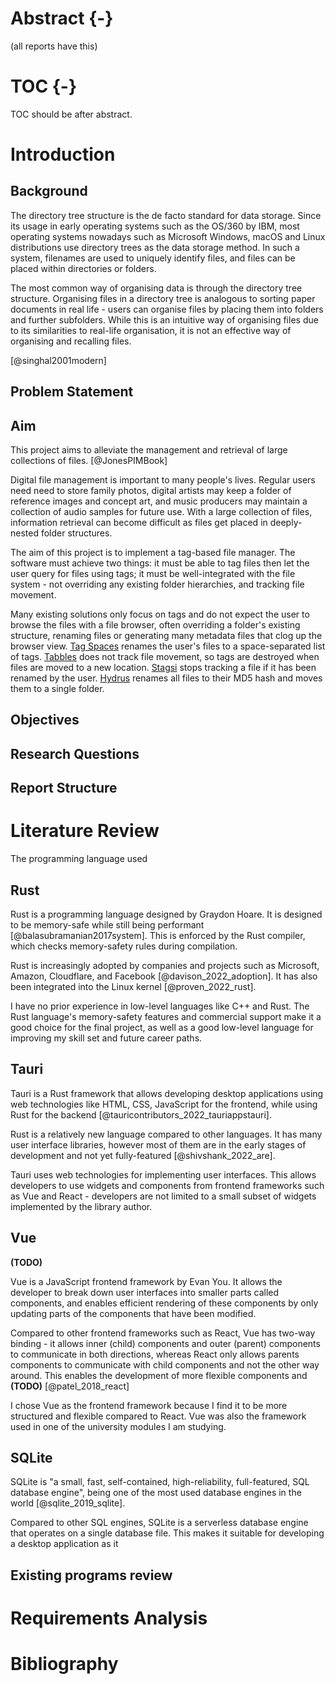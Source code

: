 # Abstract {-}

(all reports have this)

# TOC {-}

TOC should be after abstract.

# Introduction

## Background

The directory tree structure is the de facto standard for data storage. Since its usage in early operating systems such as the OS/360 by IBM, most operating systems nowadays such as Microsoft Windows, macOS and Linux distributions use directory trees as the data storage method. In such a system, filenames are used to uniquely identify files, and files can be placed within directories or folders.

The most common way of organising data is through the directory tree structure. Organising files in a directory tree is analogous to sorting paper documents in real life - users can organise files by placing them into folders and further subfolders. While this is an intuitive way of organising files due to its similarities to real-life organisation, it is not an effective way of organising and recalling files.

[@singhal2001modern]

## Problem Statement

## Aim

<!-- This project is related to Personal Information Management (PIM). Particularly,  -->

This project aims to alleviate the management and retrieval of large collections of files. [@JonesPIMBook]

Digital file management is important to many people's lives. Regular users need need to store family photos, digital artists may keep a folder of reference images and concept art, and music producers may maintain a collection of audio samples for future use. With a large collection of files, information retrieval can become difficult as files get placed in deeply-nested folder structures.

The aim of this project is to implement a tag-based file manager. The software must achieve two things: it must be able to tag files then let the user query for files using tags; it must be well-integrated with the file system - not overriding any existing folder hierarchies, and tracking file movement.

<!-- The solution should use a combination of tags and folder structure. This means that files can be tagged, and can also be browsed using a folder structure. If a file is moved to a different folder, the tags for that file should also be moved to the new file. -->

Many existing solutions only focus on tags and do not expect the user to browse the files with a file browser, often overriding a folder's existing structure, renaming files or generating many metadata files that clog up the browser view. [Tag Spaces](https://www.tagspaces.org/) renames the user's files to a space-separated list of tags. [Tabbles](https://tabbles.net/) does not track file movement, so tags are destroyed when files are moved to a new location. [Stagsi](https://stagsi.com/) stops tracking a file if it has been renamed by the user. [Hydrus](https://github.com/hydrusnetwork/hydrus) renames all files to their MD5 hash and moves them to a single folder.

<!-- Users can enforce a logical structure of files by having a folder hierarchy. However, a folder structure will also limits the ways a user can search for files. If a collection of photos was grouped into folders by the year, then into subfolders by the month, the user will not be able to easily search this collection by other factors like the number of people in the photo or the location the photo was taken. As the folder hierarchy grows more complex, so does the effort needed to maintain the hierarchy. -->

<!-- One reason for tackling this issue is personal motivation. I maintain a large collection (~200,000 files) of audio samples, where each sample may belong to multiple categories at the same time. For example, a kick drum audio sample may be placed in the path `SampleRadar - 808 Samples/Kicks/F#-01.wav`, where "SampleRadar - 808 Samples" is the name of the product, and "F#" indicates the musical key of the sample. This limits my ability to retrieve files from the collection and affects how I interact and use this collection for my work - I cannot search this collection directly by a sample's musical key, because the outermost layer of the folder structure is organised by the product name. -->

## Objectives

## Research Questions

## Report Structure

# Literature Review

The programming language used

## Rust

Rust is a programming language designed by Graydon Hoare. It is designed to be memory-safe while still being performant [@balasubramanian2017system]. This is enforced by the Rust compiler, which checks memory-safety rules during compilation.

Rust is increasingly adopted by companies and projects such as Microsoft, Amazon, Cloudflare, and Facebook [@davison_2022_adoption]. It has also been integrated into the Linux kernel [@proven_2022_rust].

I have no prior experience in low-level languages like C++ and Rust. The Rust language's memory-safety features and commercial support make it a good choice for the final project, as well as a good low-level language for improving my skill set and future career paths.

## Tauri

Tauri is a Rust framework that allows developing desktop applications using web technologies like HTML, CSS, JavaScript for the frontend, while using Rust for the backend [@tauricontributors_2022_tauriappstauri].

Rust is a relatively new language compared to other languages. It has many user interface libraries, however most of them are in the early stages of development and not yet fully-featured [@shivshank_2022_are].

Tauri uses web technologies for implementing user interfaces. This allows developers to use widgets and components from frontend frameworks such as Vue and React - developers are not limited to a small subset of widgets implemented by the library author.

## Vue

**(TODO)**

Vue is a JavaScript frontend framework by Evan You. It allows the developer to break down user interfaces into smaller parts called components, and enables efficient rendering of these components by only updating parts of the components that have been modified.

Compared to other frontend frameworks such as React, Vue has two-way binding - it allows inner (child) components and outer (parent) components to communicate in both directions, whereas React only allows parents components to communicate with child components and not the other way around. This enables the development of more flexible components and **(TODO)** [@patel_2018_react]

I chose Vue as the frontend framework because I find it to be more structured and flexible compared to React. Vue was also the framework used in one of the university modules I am studying.

## SQLite

SQLite is "a small, fast, self-contained, high-reliability, full-featured, SQL database engine", being one of the most used database engines in the world [@sqlite_2019_sqlite].

Compared to other SQL engines, SQLite is a serverless database engine that operates on a single database file. This makes it suitable for developing a desktop application as it

## Existing programs review

# Requirements Analysis

# Bibliography
